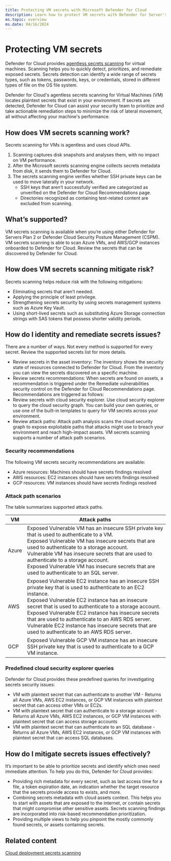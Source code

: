 ```yaml
---
title: Protecting VM secrets with Microsoft Defender for Cloud
description: Learn how to protect VM secrets with Defender for Server's agentless secrets scanning in Microsoft Defender for Cloud.
ms.topic: overview
ms.date: 04/16/2024
---
```



# Protecting VM secrets

Defender for Cloud provides [agentless secrets scanning](secrets-scanning.md) for virtual machines. Scanning helps you to quickly detect, prioritizes, and remediate exposed secrets. Secrets detection can identify a wide range of secrets types, such as tokens, passwords, keys, or credentials, stored in different types of file on the OS file system. 

Defender for Cloud's agentless secrets scanning for Virtual Machines (VM) locates plaintext secrets that exist in your environment. If secrets are detected, Defender for Cloud can assist your security team to prioritize and take actionable remediation steps to minimize the risk of lateral movement, all without affecting your machine's performance.

## How does VM secrets scanning work?

Secrets scanning for VMs is agentless and uses cloud APIs.

1. Scanning captures disk snapshots and analyses them, with no impact on VM performance.
1. After the Microsoft secrets scanning engine collects secrets metadata from disk, it sends them to Defender for Cloud. 
1. The secrets scanning engine verifies whether SSH private keys can be used to move laterally in your network.
    - SSH keys that aren’t successfully verified are categorized as unverified on the Defender for Cloud Recommendations page. 
    - Directories recognized as containing test-related content are excluded from scanning.

## What’s supported?

VM secrets scanning is available when you’re using either Defender for Servers Plan 2 or Defender Cloud Security Posture Management (CSPM). VM secrets scanning is able to scan Azure VMs, and AWS/GCP instances onboarded to Defender for Cloud. Review the secrets that can be discovered by Defender for Cloud.

## How does VM secrets scanning mitigate risk?

Secrets scanning helps reduce risk with the following mitigations:

- Eliminating secrets that aren’t needed.
- Applying the principle of least privilege.
- Strengthening secrets security by using secrets management systems such as Azure Key Vault.
- Using short-lived secrets such as substituting Azure Storage connection strings with SAS tokens that possess shorter validity periods.

## How do I identity and remediate secrets issues?

There are a number of ways. Not every method is supported for every secret. Review the supported secrets list for more details.

- Review secrets in the asset inventory: The inventory shows the security state of resources connected to Defender for Cloud. From the inventory you can view the secrets discovered on a specific machine.
- Review secrets recommendations: When secrets are found on assets, a recommendation is triggered under the Remediate vulnerabilities security control on the Defender for Cloud Recommendations page. Recommendations are triggered as follows:
- Review secrets with cloud security explorer. Use cloud security explorer to query the cloud security graph. You can build your own queries, or use one of the built-in templates to query for VM secrets across your environment.
- Review attack paths: Attack path analysis scans the cloud security graph to expose exploitable paths that attacks might use to breach your environment and reach high-impact assets. VM secrets scanning supports a number of attack path scenarios.
    
### Security recommendations

The following VM secrets security recommendations are available:

- Azure resources: Machines should have secrets findings resolved
- AWS resources: EC2 instances should have secrets findings resolved
- GCP resources: VM instances should have secrets findings resolved


### Attack path scenarios

The table summarizes supported attack paths.

**VM** | **Attack paths**
--- | ---
Azure | Exposed Vulnerable VM has an insecure SSH private key that is used to authenticate to a VM.<br/>Exposed Vulnerable VM has insecure secrets that are used to authenticate to a storage account.<br/>Vulnerable VM has insecure secrets that are used to authenticate to a storage account.<br/>Exposed Vulnerable VM has insecure secrets that are used to authenticate to an SQL server.
AWS | Exposed Vulnerable EC2 instance has an insecure SSH private key that is used to authenticate to an EC2 instance.<br/>Exposed Vulnerable EC2 instance has an insecure secret that is used to authenticate to a storage account.<br/>Exposed Vulnerable EC2 instance has insecure secrets that are used to authenticate to an AWS RDS server.<br/>Vulnerable EC2 instance has insecure secrets that are used to authenticate to an AWS RDS server.
GCP | Exposed Vulnerable GCP VM instance has an insecure SSH private key that is used to authenticate to a GCP VM instance.

### Predefined cloud security explorer queries

Defender for Cloud provides these predefined queries for investigating secrets security issues:

- VM with plaintext secret that can authenticate to another VM - Returns all Azure VMs, AWS EC2 instances, or GCP VM instances with plaintext secret that can access other VMs or EC2s.
- VM with plaintext secret that can authenticate to a storage account - Returns all Azure VMs, AWS EC2 instances, or GCP VM instances with plaintext secret that can access storage accounts
- VM with plaintext secret that can authenticate to an SQL database - Returns all Azure VMs, AWS EC2 instances, or GCP VM instances with plaintext secret that can access SQL databases.


## How do I mitigate secrets issues effectively?

It’s important to be able to prioritize secrets and identify which ones need immediate attention. To help you do this, Defender for Cloud provides:

- Providing rich metadata for every secret, such as last access time for a file, a token expiration date, an indication whether the target resource that the secrets provide access to exists, and more.
- Combining secrets metadata with cloud assets context. This helps you to start with assets that are exposed to the internet, or contain secrets that might compromise other sensitive assets. Secrets scanning findings are incorporated into risk-based recommendation prioritization.
- Providing multiple views to help you pinpoint the mostly commonly found secrets, or assets containing secrets.

## Related content

[Cloud deployment secrets scanning](secrets-scanning-cloud-deployment.md)
